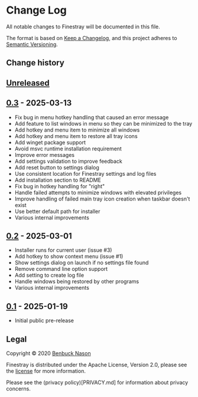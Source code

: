 # Change Log

All notable changes to Finestray will be documented in this file.

The format is based on [Keep a Changelog](https://keepachangelog.com/en/1.0.0/),
and this project adheres to [Semantic Versioning](https://semver.org/spec/v2.0.0.html).

## Change history

## [Unreleased]

## [0.3] - 2025-03-13

- Fix bug in menu hotkey handling that caused an error message
- Add feature to list windows in menu so they can be minimized to the tray
- Add hotkey and menu item to minimize all windows
- Add hotkey and menu item to restore all tray icons
- Add winget package support
- Avoid msvc runtime installation requirement
- Improve error messages
- Add settings validation to improve feedback
- Add reset button to settings dialog
- Use consistent location for Finestray settings and log files
- Add installation section to README
- Fix bug in hotkey handling for "right"
- Handle failed attempts to minimize windows with elevated privileges
- Improve handling of failed main tray icon creation when taskbar doesn't exist
- Use better default path for installer
- Various internal improvements

## [0.2] - 2025-03-01

- Installer runs for current user (issue #3)
- Add hotkey to show context menu (issue #1)
- Show settings dialog on launch if no settings file found
- Remove command line option support
- Add setting to create log file
- Handle windows being restored by other programs
- Various internal improvements

## [0.1] - 2025-01-19

- Initial public pre-release

[unreleased]: https://github.com/benbuck/finestray/compare/v0.3...HEAD
[0.3]: https://github.com/benbuck/finestray/compare/v0.2...v0.3
[0.2]: https://github.com/benbuck/finestray/compare/v0.1...v0.2
[0.1]: https://github.com/benbuck/finestray/releases/tag/v0.1

## Legal

Copyright &copy; 2020 [Benbuck Nason](https://github.com/benbuck)

Finestray is distributed under the Apache License, Version 2.0, please see the [license](LICENSE) for more information.

Please see the (privacy policy)[PRIVACY.md] for information about privacy concerns.
